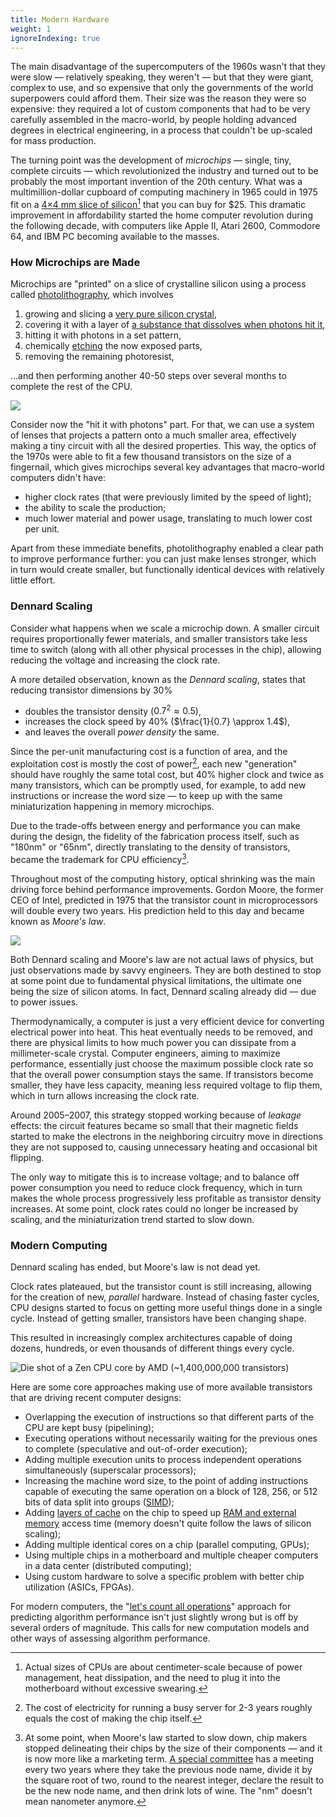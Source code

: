 ```yaml
---
title: Modern Hardware
weight: 1
ignoreIndexing: true
---
```


The main disadvantage of the supercomputers of the 1960s wasn't that they were slow — relatively speaking, they weren't — but that they were giant, complex to use, and so expensive that only the governments of the world superpowers could afford them. Their size was the reason they were so expensive: they required a lot of custom components that had to be very carefully assembled in the macro-world, by people holding advanced degrees in electrical engineering, in a process that couldn't be up-scaled for mass production.

The turning point was the development of *microchips* — single, tiny, complete circuits — which revolutionized the industry and turned out to be probably the most important invention of the 20th century. What was a multimillion-dollar cupboard of computing machinery in 1965 could in 1975 fit on a [4×4 mm slice of silicon](https://en.wikipedia.org/wiki/MOS_Technology_6502)[^size] that you can buy for $25. This dramatic improvement in affordability started the home computer revolution during the following decade, with computers like Apple II, Atari 2600, Commodore 64, and IBM PC becoming available to the masses.

[^size]: Actual sizes of CPUs are about centimeter-scale because of power management, heat dissipation, and the need to plug it into the motherboard without excessive swearing.

### How Microchips are Made

Microchips are "printed" on a slice of crystalline silicon using a process called [photolithography](https://en.wikipedia.org/wiki/Photolithography), which involves

1. growing and slicing a [very pure silicon crystal](https://en.wikipedia.org/wiki/Wafer_(electronics)),
2. covering it with a layer of [a substance that dissolves when photons hit it](https://en.wikipedia.org/wiki/Photoresist),
3. hitting it with photons in a set pattern,
4. chemically [etching](https://en.wikipedia.org/wiki/Etching_(microfabrication)) the now exposed parts,
5. removing the remaining photoresist,

…and then performing another 40-50 steps over several months to complete the rest of the CPU.

![](../img/lithography.png)

Consider now the "hit it with photons" part. For that, we can use a system of lenses that projects a pattern onto a much smaller area, effectively making a tiny circuit with all the desired properties. This way, the optics of the 1970s were able to fit a few thousand transistors on the size of a fingernail, which gives microchips several key advantages that macro-world computers didn't have:

- higher clock rates (that were previously limited by the speed of light);
- the ability to scale the production;
- much lower material and power usage, translating to much lower cost per unit.

Apart from these immediate benefits, photolithography enabled a clear path to improve performance further: you can just make lenses stronger, which in turn would create smaller, but functionally identical devices with relatively little effort.

### Dennard Scaling

Consider what happens when we scale a microchip down. A smaller circuit requires proportionally fewer materials, and smaller transistors take less time to switch (along with all other physical processes in the chip), allowing reducing the voltage and increasing the clock rate.

A more detailed observation, known as the *Dennard scaling*, states that reducing transistor dimensions by 30%

- doubles the transistor density ($0.7^2 \approx 0.5$),
- increases the clock speed by 40% ($\frac{1}{0.7} \approx 1.4$),
- and leaves the overall *power density* the same.

Since the per-unit manufacturing cost is a function of area, and the exploitation cost is mostly the cost of power[^power], each new "generation" should have roughly the same total cost, but 40% higher clock and twice as many transistors, which can be promptly used, for example, to add new instructions or increase the word size — to keep up with the same miniaturization happening in memory microchips.

[^power]: The cost of electricity for running a busy server for 2-3 years roughly equals the cost of making the chip itself.

Due to the trade-offs between energy and performance you can make during the design, the fidelity of the fabrication process itself, such as "180nm" or "65nm", directly translating to the density of transistors, became the trademark for CPU efficiency[^fidelity].

[^fidelity]: At some point, when Moore's law started to slow down, chip makers stopped delineating their chips by the size of their components — and it is now more like a marketing term. [A special committee](https://en.wikipedia.org/wiki/International_Technology_Roadmap_for_Semiconductors) has a meeting every two years where they take the previous node name, divide it by the square root of two, round to the nearest integer, declare the result to be the new node name, and then drink lots of wine. The "nm" doesn't mean nanometer anymore.

Throughout most of the computing history, optical shrinking was the main driving force behind performance improvements. Gordon Moore, the former CEO of Intel, predicted in 1975 that the transistor count in microprocessors will double every two years. His prediction held to this day and became known as *Moore's law*.

![](../img/dennard.ppm)

Both Dennard scaling and Moore's law are not actual laws of physics, but just observations made by savvy engineers. They are both destined to stop at some point due to fundamental physical limitations, the ultimate one being the size of silicon atoms. In fact, Dennard scaling already did — due to power issues.

Thermodynamically, a computer is just a very efficient device for converting electrical power into heat. This heat eventually needs to be removed, and there are physical limits to how much power you can dissipate from a millimeter-scale crystal. Computer engineers, aiming to maximize performance, essentially just choose the maximum possible clock rate so that the overall power consumption stays the same. If transistors become smaller, they have less capacity, meaning less required voltage to flip them, which in turn allows increasing the clock rate.

Around 2005–2007, this strategy stopped working because of *leakage* effects: the circuit features became so small that their magnetic fields started to make the electrons in the neighboring circuitry move in directions they are not supposed to, causing unnecessary heating and occasional bit flipping.

The only way to mitigate this is to increase voltage; and to balance off power consumption you need to reduce clock frequency, which in turn makes the whole process progressively less profitable as transistor density increases. At some point, clock rates could no longer be increased by scaling, and the miniaturization trend started to slow down.

<!--

### Power Efficiency

It may come as a surprise, but the primary metric for modern CPUs is not the clock frequency, but rather "useful operations per joule", or, more practically put, "useful operations per dollar".

Thermodynamically, a computer is just a very efficient device for converting electrical power into heat. This heat eventually needs to be removed, and it's not straightforward to do when you are working with a millimeter-scale crystal. There are physical limits to how much power you can consume and then dissipate.

Historically, the three main variables guiding microchip designs are power, performance, and area (PPA), commonly defined in watts, hertz, and nanometers. Until ~2005, cost, which was mainly a function of area, and performance, used to be the most important criteria. But as battery-driven mobile devices started replacing PCs, power quickly and firmly moved up on top of the list, followed by cost and performance.

Leakage: interfering magnetic fields make electrons move in the directions they are not supposed to and cause unnecessary heating. It isn't bad by itself: to mitigate it you need to increase the voltage, and it won't flick any bits. But the problem is that the smaller a circuit is, the harder it is to cope with this by isolating the wires. So modern chips keep the clock frequency at a level that won't cause overheat, although physically there aren't other reasons why they shouldn't.

-->

### Modern Computing

Dennard scaling has ended, but Moore's law is not dead yet.

Clock rates plateaued, but the transistor count is still increasing, allowing for the creation of new, *parallel* hardware. Instead of chasing faster cycles, CPU designs started to focus on getting more useful things done in a single cycle. Instead of getting smaller, transistors have been changing shape.

This resulted in increasingly complex architectures capable of doing dozens, hundreds, or even thousands of different things every cycle.

![Die shot of a Zen CPU core by AMD (~1,400,000,000 transistors)](../img/die-shot.jpg)

Here are some core approaches making use of more available transistors that are driving recent computer designs:

- Overlapping the execution of instructions so that different parts of the CPU are kept busy (pipelining);
- Executing operations without necessarily waiting for the previous ones to complete (speculative and out-of-order execution);
- Adding multiple execution units to process independent operations simultaneously (superscalar processors);
- Increasing the machine word size, to the point of adding instructions capable of executing the same operation on a block of 128, 256, or 512 bits of data split into groups ([SIMD](/hpc/simd/));
- Adding [layers of cache](/hpc/cpu-cache/) on the chip to speed up [RAM and external memory](/hpc/external-memory/) access time (memory doesn't quite follow the laws of silicon scaling);
- Adding multiple identical cores on a chip (parallel computing, GPUs);
- Using multiple chips in a motherboard and multiple cheaper computers in a data center (distributed computing);
- Using custom hardware to solve a specific problem with better chip utilization (ASICs, FPGAs).

For modern computers, the "[let's count all operations](../)" approach for predicting algorithm performance isn't just slightly wrong but is off by several orders of magnitude. This calls for new computation models and other ways of assessing algorithm performance.

<!--

Pointer jumping and processing in most scripting languages: $10^7$
Branchy operations in native languages: $10^8$
Branchless scalar processing in native languages: $10^9$
Bandwidth-bound or complex SIMD applications: $10^{10}$
Linear algebra, single core: $10^{11}$
Typical desktop CPU: $10^{12}$
Typical mobile phone GPU: $10^{12}$
Typical integrated graphics card: $2 \cdot 10^{12}$
High-end gaming setups: $10^{13}$
Deep learning hardware: $10^{14}$
Deep learning full rigs: $10^{15}$
Being considered a supercomputer: $10^{16}$
Setups used to train LM neural networks: $5 \cdot 10^{17}$
Fugaku (#1): $2 \cdot 10^{18}$
Folding@home: $3 \cdot 10^{18}$

-->
